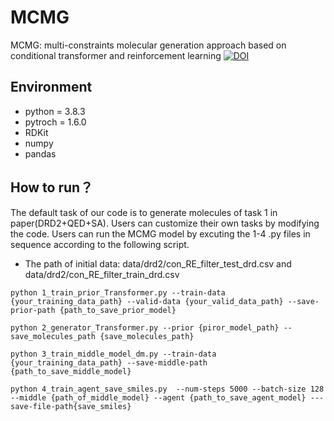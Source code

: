 # MCMG
MCMG: multi-constraints molecular generation approach based on conditional transformer and reinforcement learning
[![DOI](https://zenodo.org/badge/369146587.svg)](https://zenodo.org/badge/latestdoi/369146587)

## Environment
- python = 3.8.3
- pytroch = 1.6.0
- RDKit
- numpy
- pandas



## How to run？
The default task of our code is to generate molecules of task 1 in paper(DRD2+QED+SA). Users can customize their own tasks by modifying the code. Users can run the MCMG model by excuting the 1-4 .py files in sequence according to the following script.

- The path of initial data:  data/drd2/con_RE_filter_test_drd.csv and data/drd2/con_RE_filter_train_drd.csv

```
python 1_train_prior_Transformer.py --train-data {your_training_data_path} --valid-data {your_valid_data_path} --save-prior-path {path_to_save_prior_model}

python 2_generator_Transformer.py --prior {piror_model_path} --save_molecules_path {save_molecules_path}

python 3_train_middle_model_dm.py --train-data {your_training_data_path} --save-middle-path {path_to_save_middle_model}

python 4_train_agent_save_smiles.py  --num-steps 5000 --batch-size 128 --middle {path_of_middle_model} --agent {path_to_save_agent_model} ---save-file-path{save_smiles}
```
